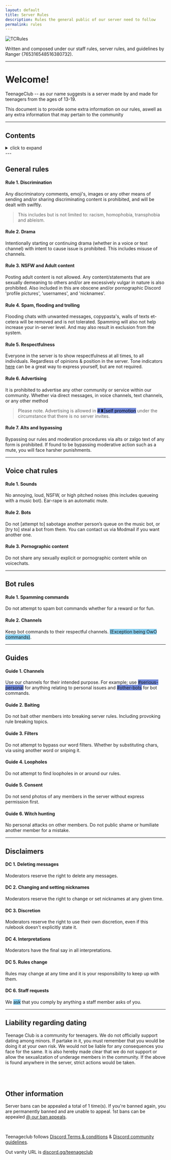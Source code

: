 ```yaml
---
layout: default
title: Server Rules
description: Rules the general public of our server need to follow
permalink: rules
---
```



![TCRules](https://ranger-4297.github.io/TeenageClub/assets/images/titles/TCR.png)


Written and composed under our staff rules, server rules, and guidelines by Ranger (765316548516380732).

---

# Welcome!
TeenageClub -- as our name suggests is a server made by and made for teenagers from the ages of 13-19.

This document is to provide some extra information on our rules, aswell as any extra information that may pertain to the community

---


## Contents

<details>
    <summary class="text-primary">click to expand</summary>

<ul>
  <li><a href="#general-rules">General rules</a>
    <ul>
    <li><a href="#rule-1">Rule 1. Discrimination</a></li>
    <li><a href="#rule-2">Rule 2. Drama</a></li>
    <li><a href="#rule-3">Rule 3. NSFW & adult content</a></li>
    <li><a href="#rule-4">Rule 4. Spam, flooding, and trolling</a></li>
    <li><a href="#rule-5">Rule 5. Respectfulness</a></li>
    <li><a href="#rule-6">Rule 6. Advertising</a></li>
    <li><a href="#rule-7">Rule 7. Alts and bypassing</a></li>
    </ul>
  </li>
  <li><a href="#voice-chat-rules">Voice chat rules</a>
    <ul>
    <li><a href="#vrule-1">Rule 1. Sounds</a></li>
    <li><a href="#vrule-2">Rule 2. Bots</a></li>
    <li><a href="#vrule-3">Rule 3. Pornographic content</a></li>
    </ul>
  </li>
  <li><a href="#bot-rules">Bot rules</a>
  <ul>
    <li><a href="#brule-1">Rule 1. Spamming commands</a></li>
    <li><a href="#brule-2">Rule 2. Channels</a></li>
  </ul>
  </li>
  <li><a href="#guides">Guides</a>
  <ul>
    <li><a href="#guide-1">Guide 1. Channels</a></li>
    <li><a href="#guide-2">Guide 2. Baiting</a></li>
    <li><a href="#guide-3">Guide 3. Filters</a></li>
    <li><a href="#guide-4">Guide 4. Loopholes</a></li>
    <li><a href="#guide-5">Guide 5. Consent</a></li>
    <li><a href="#guide-5">Guide 5. Witch-hunting</a></li>
  </ul>
  </li>
  <li><a href="#disclaimers">Disclaimers</a>
  <ul>
    <li><a href="#dc-1">DC 1. Deleting messages</a></li>
    <li><a href="#dc-2">DC 2. Changing and setting nicknames</a></li>
    <li><a href="#dc-3">DC 3. Discretion</a></li>
    <li><a href="#dc-4">DC 4. Interpretations</a></li>
    <li><a href="#dc-5">DC 5. Rules change</a></li>
    <li><a href="#dc-6">DC 6. Staff requests</a></li>
  </ul>
  </li>
  <li><a href="#liability">Liability regarding dating</a></li>
  <li><a href="#other">Other information</a></li>
</ul>
</details>
---

## General rules

#### <a name="rule-1">Rule 1. Discrimination</a>

Any discriminatory comments, emoji's, images or any other means of sending and/or sharing discriminating content is prohibited, and will be dealt with swiftly. 

> This includes but is not limited to: racism, homophobia, transphobia and ableism. 


#### <a name="rule-2">Rule 2. Drama</a>

Intentionally starting or continuing drama (whether in a voice or text channel) with intent to cause issue is prohibited. This includes misuse of channels.

#### <a name="rule-3">Rule 3. NSFW and Adult content</a>

Posting adult content is not allowed. Any content/statements that are sexually demeaning to others and/or are excessively vulgar in nature is also prohibited. Also included in this are obscene and/or pornographic Discord 'profile pictures', 'usernames', and 'nicknames'.


#### <a name="rule-4">Rule 4. Spam, flooding and trolling</a>

Flooding chats with unwanted messages, copypasta's, walls of texts et-cetera will be removed and is not tolerated. Spamming will also not help increase your in-server level. And may also result in exclusion from the system.


#### <a name="rule-5">Rule 5. Respectfulness</a>

Everyone in the server is to show respectfulness at all times, to all individuals. Regardless of opinions & position in the server. Tone indicators [here](https://toneindicators.carrd.co/) can be a great way to express yourself, but are not required.


#### <a name="rule-6">Rule 6. Advertising</a>

It is prohibited to advertise any other community or service within our community. Whether via direct messages, in voice channels, text channels, or any other method

> Please note. Advertising is allowed in <span style="background-color: #7289da;color:black">#♜|self promotion</span> under the circumstance that there is no server invites.


#### Rule <a name="rule-7">7. Alts and bypassing</a>

Bypassing our rules and moderation procedures via alts or zalgo text of any form is prohibited. If found to be bypassing moderative action such as a mute, you will face harsher punishments.

---

## Voice chat rules

#### <a name="vrule-1">Rule 1. Sounds</a>

No annoying, loud, NSFW, or high pitched noises (this includes queueing with a music bot). Ear-rape is an automatic mute.


#### <a name="vrule-2">Rule 2. Bots</a>

Do not [attempt to] sabotage another person’s queue on the music bot, or [try to] steal a bot from them. You can contact us via Modmail if you want another one.


#### <a name="vrule-3">Rule 3. Pornographic content</a>

Do not share any sexually explicit or pornographic content while on voicechats.

---

## Bot rules

#### <a name="brule-1">Rule 1. Spamming commands</a>

Do not attempt to spam bot commands whether for a reward or for fun.

#### <a name="brule-2">Rule 2. Channels</a>

Keep bot commands to their respectful channels. <span style="background-color: #89cff0">(Exception being OwO commands)</span>.

---

## Guides

#### <a name="guide-1">Guide 1. Channels</a>

Use our channels for their intended purpose. For example; use <span style="background-color: #7289da">#serious-personal</span> for anything relating to personal issues and <span style="background-color: #7289da">#other-bots</span> for bot commands.

#### <a name="guide-2">Guide 2. Baiting</a>

Do not bait other members into breaking server rules. Including provoking rule breaking topics.

#### <a name="guide-3">Guide 3. Filters</a>

Do not attempt to bypass our word filters. Whether by substituting chars, via using another word or sniping it.

#### <a name="guide-4">Guide 4. Loopholes</a>

Do not attempt to find loopholes in or around our rules.

#### <a name="guide-5">Guide 5. Consent</a>

Do not send photos of any members in the server without express permission first.

#### <a name="guide-6">Guide 6. Witch hunting</a>

No personal attacks on other members. Do not public shame or humiliate another member for a mistake.

---

## Disclaimers

#### <a name="dc-1">DC 1. Deleting messages</a>

Moderators reserve the right to delete any messages.

#### <a name="dc-2">DC 2. Changing and setting nicknames</a>

Moderators reserve the right to change or set nicknames at any given time.

#### <a name="dc-3">DC 3. Discretion</a>

Moderators reserve the right to use their own discretion, even if this rulebook doesn't explicitly state it.

#### <a name="dc-4">DC 4. Interpretations</a>

Moderators have the final say in all interpretations.

#### <a name="dc-5">DC 5. Rules change</a>

Rules may change at any time and it is your responsibility to keep up with them.

#### <a name="dc-6">DC 6. Staff requests</a>

We <span style="background-color: #89cff0">ask</span> that you comply by anything a staff member asks of you.

---

## <a name="liability">Liability regarding dating</a>


Teenage Club is a community for teenagers. We do not officially support dating among minors. If partake in it, you must remember that you would be doing it at your own risk. We would not be liable for any consequences you face for the same. It is also hereby made clear that we do not support or allow the sexualization of underage members in the community. If the above is found anywhere in the server, strict actions would be taken.

<br>
<br>

## <a name="other">Other information</a>

Server bans can be appealed a total of 1 time(s). If you're banned again, you are permanently banned and are unable to appeal. 1st bans can be appealed [@ our ban appeals](https://forms.gle/YbeyooR41PZ6Ce3B8).

<br>

Teenageclub follows [Discord Terms & conditions](https://discord.com/terms) & [Discord community guidelines](https://discord.com/guidelines).

Out vanity URL is [discord.gg/teenageclub](https://discord.gg/teenageclub)